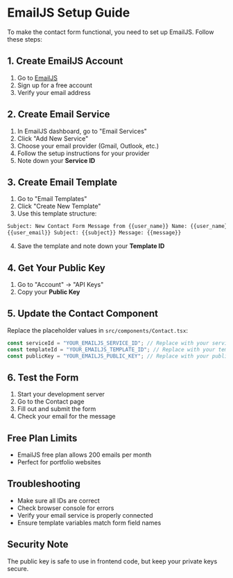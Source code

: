 # EmailJS Setup Guide

To make the contact form functional, you need to set up EmailJS. Follow these steps:

## 1. Create EmailJS Account

1. Go to [EmailJS](https://www.emailjs.com/)
2. Sign up for a free account
3. Verify your email address

## 2. Create Email Service

1. In EmailJS dashboard, go to "Email Services"
2. Click "Add New Service"
3. Choose your email provider (Gmail, Outlook, etc.)
4. Follow the setup instructions for your provider
5. Note down your **Service ID**

## 3. Create Email Template

1. Go to "Email Templates"
2. Click "Create New Template"
3. Use this template structure:

```html
Subject: New Contact Form Message from {{user_name}} Name: {{user_name}} Email:
{{user_email}} Subject: {{subject}} Message: {{message}}
```

4. Save the template and note down your **Template ID**

## 4. Get Your Public Key

1. Go to "Account" → "API Keys"
2. Copy your **Public Key**

## 5. Update the Contact Component

Replace the placeholder values in `src/components/Contact.tsx`:

```javascript
const serviceId = "YOUR_EMAILJS_SERVICE_ID"; // Replace with your service ID
const templateId = "YOUR_EMAILJS_TEMPLATE_ID"; // Replace with your template ID
const publicKey = "YOUR_EMAILJS_PUBLIC_KEY"; // Replace with your public key
```

## 6. Test the Form

1. Start your development server
2. Go to the Contact page
3. Fill out and submit the form
4. Check your email for the message

## Free Plan Limits

- EmailJS free plan allows 200 emails per month
- Perfect for portfolio websites

## Troubleshooting

- Make sure all IDs are correct
- Check browser console for errors
- Verify your email service is properly connected
- Ensure template variables match form field names

## Security Note

The public key is safe to use in frontend code, but keep your private keys secure.
